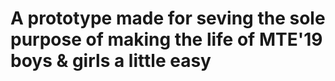 # A prototype made for seving the sole purpose of making the life of MTE'19 boys & girls a little easy
